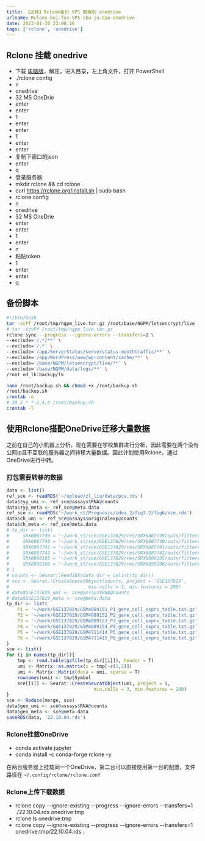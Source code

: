 ```yaml
---
title: 【迁移】Rclone备份 VPS 数据到 onedrive
urlname: Rclone-bei-fen-VPS-shu-ju-dao-onedrive
date: 2023-01-30 23:00:16
tags: ['rclone', 'onedrive']
---
```

## Rclone 挂载 onedrive
+ 下载 [电脑版](https://rclone.org/downloads)，解压，进入目录，左上角文件，打开 PowerShell
+ ./rclone config
+ n
+ onedrive
+ 32 MS OneDrie
+ enter
+ enter
+ 1
+ enter
+ enter
+ 1
+ enter
+ enter
+ 复制下窗口的json
+ enter
+ q
+ 登录服务器
+ mkdir rclone && cd rclone
+ curl https://rclone.org/install.sh | sudo bash
+ rclone config
+ n
+ onedrive
+ 32 MS OneDrie
+ enter
+ enter
+ 1
+ enter
+ n
+ 粘贴token
+ 1
+ enter
+ enter
+ q
## 备份脚本
```bash
#!/bin/bash
tar -zcPf /root/tmp/ngpm_live.tar.gz /root/base/NGPM/letsencrypt/live
# tar -tzvPf /root/tmp/ngpm_live.tar.gz
rclone sync --progress --ignore-errors --transfers=2 \
--exclude='/.*/**' \
--exclude='/.*' \
--exclude='/app/ServerStatus/serverstatus-monthtraffic/**' \
--exclude='/app/WordPress/www/wp-content/cache/**' \
--exclude='/base/NGPM/letsencrypt/live/**' \
--exclude='/base/NGPM/data/logs/**' \
/root od_lk:backup/lk 
```
```bash
nano /root/backup.sh && chmod +x /root/backup.sh
/root/backup.sh
crontab -e
# 30 2 * * 2,4,6 /root/backup.sh
crontab -l
```
## 使用Rclone搭配OneDrive迁移大量数据
之前在自己的小机器上分析，现在需要在学校集群进行分析，因此需要在两个没有公网ip且不互联的服务器之间转移大量数据。因此计划使用Rclone，通过OneDrive进行中转。

### 打包需要转移的数据

```R
data <- list()
ref_sce <- readRDS('~/upload/zl_liu/data/pca.rds')
data$zyy_umi <- ref_sce@assays$RNA@counts
data$zyy_meta <- ref_sce@meta.data
ref_sce <- readRDS('~/work_st/Prognosis/idea_2/fig3.2/fig6/sce.rds')
data$ch_umi <- ref_sce@assays$originalexp@counts
data$ch_meta <- ref_sce@meta.data
# tp_dir <- list(
#     SRX6887739 = '~/work_st/sce/GSE137829/res/SRX6887739/outs/filtered_feature_bc_matrix',
#     SRX6887740 = '~/work_st/sce/GSE137829/res/SRX6887740/outs/filtered_feature_bc_matrix',
#     SRX6887741 = '~/work_st/sce/GSE137829/res/SRX6887741/outs/filtered_feature_bc_matrix',
#     SRX6887742 = '~/work_st/sce/GSE137829/res/SRX6887742/outs/filtered_feature_bc_matrix',
#     SRX8890105 = '~/work_st/sce/GSE137829/res/SRX8890105/outs/filtered_feature_bc_matrix',
#     SRX8890106 = '~/work_st/sce/GSE137829/res/SRX8890106/outs/filtered_feature_bc_matrix'
# )
# counts <- Seurat::Read10X(data.dir = unlist(tp_dir))
# sce <- Seurat::CreateSeuratObject(counts, project = 'GSE137829',
#                             min.cells = 3, min.features = 200)
# data$GSE137829_umi <- sce@assays$RNA@counts
# data$GSE137829_meta <- sce@meta.data
tp_dir <- list(
    P1 = '~/work/GSE137829/GSM4089151_P1_gene_cell_exprs_table.txt.gz',
    P2 = '~/work/GSE137829/GSM4089152_P2_gene_cell_exprs_table.txt.gz',
    P3 = '~/work/GSE137829/GSM4089153_P3_gene_cell_exprs_table.txt.gz',
    P4 = '~/work/GSE137829/GSM4089154_P4_gene_cell_exprs_table.txt.gz',
    P5 = '~/work/GSE137829/GSM4711414_P5_gene_cell_exprs_table.txt.gz',
    P6 = '~/work/GSE137829/GSM4711415_P6_gene_cell_exprs_table.txt.gz'
)
sce <- list()
for (i in names(tp_dir)){
    tmp <- read.table(gzfile(tp_dir[[i]]), header = T)
    umi <- Matrix::as.matrix(x = tmp[-c(1,2)])
    umi <- Matrix::Matrix(data = umi, sparse = T)
    rownames(umi) <- tmp$Symbol
    sce[[i]] <- Seurat::CreateSeuratObject(umi, project = i,
                                min.cells = 3, min.features = 200)
}
sce <- Reduce(merge, sce)
data$geo_umi <- sce@assays$RNA@counts
data$geo_meta <- sce@meta.data
saveRDS(data, '22.10.04.rds')
```

### Rclone挂载OneDrive

*   conda activate jupyter
*   conda install -c conda-forge rclone -y

在两台服务器上挂载同一个OneDrive，第二台可以直接使用第一台的配置，文件路径在 `~/.config/rclone/rclone.conf`

### Rclone上传下载数据

*   rclone copy --ignore-existing --progress --ignore-errors --transfers=1 ./22.10.04.rds onedrive:tmp
*   rclone ls onedrive:tmp
*   rclone copy --ignore-existing --progress --ignore-errors --transfers=1 onedrive:tmp/22.10.04.rds .